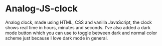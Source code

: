 # Analog-JS-clock
Analog clock, made using HTML, CSS and vanilla JavaScript, the clock shows real time in hours, minutes and seconds. 
I’ve also added a dark mode button which you can use to toggle between dark and normal color scheme just because I love dark mode in general.
